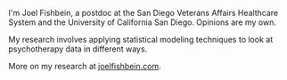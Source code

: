 I'm Joel Fishbein, a postdoc at the San Diego Veterans Affairs Healthcare System and the University of California San Diego. Opinions are my own.

My research involves applying statistical modeling techniques to look at psychotherapy data in different ways.

More on my research at [joelfishbein.com](www.joelfishbein.com).

<!---
joelfishbein/joelfishbein is a ✨ special ✨ repository because its `README.md` (this file) appears on your GitHub profile.
You can click the Preview link to take a look at your changes.
--->
